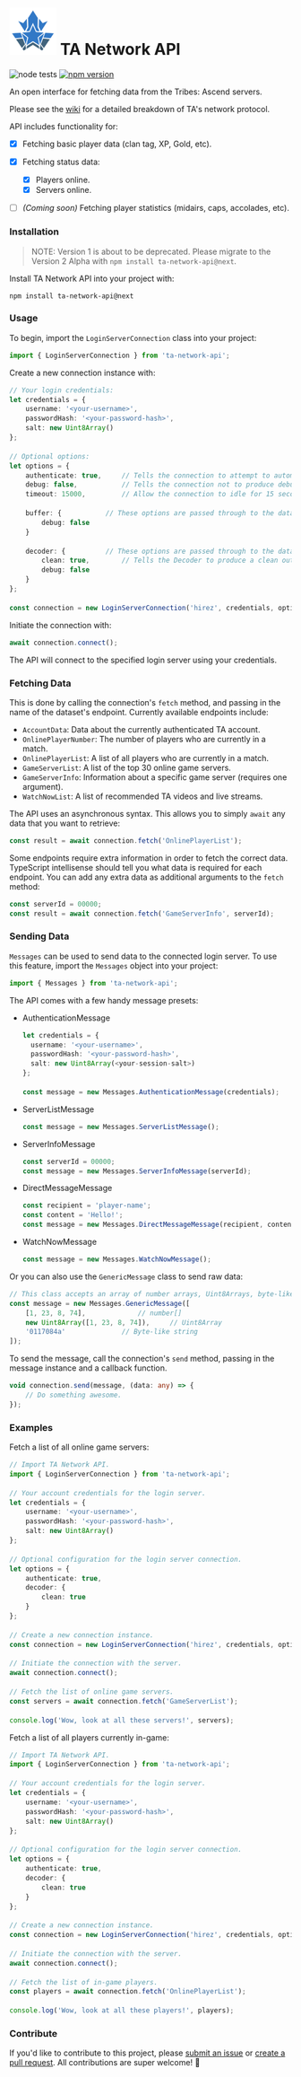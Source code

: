 # <img src="./logo.svg" style="width: 3em;"> TA Network API

![node tests](https://github.com/gigabyte5671/ta-network-api/actions/workflows/node-tests.yml/badge.svg?branch=main) [![npm version](https://badge.fury.io/js/ta-network-api.svg)](https://www.npmjs.com/package/ta-network-api)

An open interface for fetching data from the Tribes: Ascend servers.

Please see the [wiki](https://github.com/wilderzone/ta-network-api/wiki) for a detailed breakdown of TA's network protocol.

API includes functionality for:
- [x] Fetching basic player data (clan tag, XP, Gold, etc).
- [x] Fetching status data:
  - [x] Players online.
  - [x] Servers online.
- [ ] _(Coming soon)_ Fetching player statistics (midairs, caps, accolades, etc).


### Installation

> NOTE: Version 1 is about to be deprecated. Please migrate to the Version 2 Alpha with `npm install ta-network-api@next`.

Install TA Network API into your project with:
```
npm install ta-network-api@next
```


### Usage

To begin, import the `LoginServerConnection` class into your project:
```typescript
import { LoginServerConnection } from 'ta-network-api';
```

Create a new connection instance with:
```typescript
// Your login credentials:
let credentials = {
	username: '<your-username>',
	passwordHash: '<your-password-hash>',
	salt: new Uint8Array()
};

// Optional options:
let options = {
	authenticate: true,		// Tells the connection to attempt to automatically authenticate.
	debug: false,			// Tells the connection not to produce debugging output in the terminal.
	timeout: 15000,			// Allow the connection to idle for 15 seconds before timing out. (Set this to `0` to disable the timeout).

	buffer: {			// These options are passed through to the data Buffer.
		debug: false
	}

	decoder: {			// These options are passed through to the data Decoder.
		clean: true,		// Tells the Decoder to produce a clean output (remove empty enumfields, may improve performance).
		debug: false
	}
};

const connection = new LoginServerConnection('hirez', credentials, options);
```

Initiate the connection with:
```typescript
await connection.connect();
```

The API will connect to the specified login server using your credentials.


### Fetching Data

This is done by calling the connection's `fetch` method, and passing in the name of the dataset's endpoint. Currently available endpoints include:
- `AccountData`: Data about the currently authenticated TA account.
- `OnlinePlayerNumber`: The number of players who are currently in a match.
- `OnlinePlayerList`: A list of all players who are currently in a match.
- `GameServerList`: A list of the top 30 online game servers.
- `GameServerInfo`: Information about a specific game server (requires one argument).
- `WatchNowList`: A list of recommended TA videos and live streams.

The API uses an asynchronous syntax. This allows you to simply `await` any data that you want to retrieve:
```typescript
const result = await connection.fetch('OnlinePlayerList');
```

Some endpoints require extra information in order to fetch the correct data. TypeScript intellisense should tell you what data is required for each endpoint.
You can add any extra data as additional arguments to the `fetch` method:
```typescript
const serverId = 00000;
const result = await connection.fetch('GameServerInfo', serverId);
```


### Sending Data

`Messages` can be used to send data to the connected login server. To use this feature, import the `Messages` object into your project:
```typescript
import { Messages } from 'ta-network-api';
```

The API comes with a few handy message presets:
- AuthenticationMessage
  ```typescript
  let credentials = {
  	username: '<your-username>',
  	passwordHash: '<your-password-hash>',
  	salt: new Uint8Array(<your-session-salt>)
  };

  const message = new Messages.AuthenticationMessage(credentials);
  ```
- ServerListMessage
  ```typescript
  const message = new Messages.ServerListMessage();
  ```
- ServerInfoMessage
  ```typescript
  const serverId = 00000;
  const message = new Messages.ServerInfoMessage(serverId);
  ```
- DirectMessageMessage
  ```typescript
  const recipient = 'player-name';
  const content = 'Hello!';
  const message = new Messages.DirectMessageMessage(recipient, content);
  ```
- WatchNowMessage
  ```typescript
  const message = new Messages.WatchNowMessage();
  ```

Or you can also use the `GenericMessage` class to send raw data:
```typescript
// This class accepts an array of number arrays, Uint8Arrays, byte-like strings, or any combination of the three.
const message = new Messages.GenericMessage([
	[1, 23, 8, 74],				// number[]
	new Uint8Array([1, 23, 8, 74]),		// Uint8Array
	'0117084a'				// Byte-like string
]);
```

To send the message, call the connection's `send` method, passing in the message instance and a callback function.
```typescript
void connection.send(message, (data: any) => {
	// Do something awesome.
});
```


### Examples

Fetch a list of all online game servers:
```typescript
// Import TA Network API.
import { LoginServerConnection } from 'ta-network-api';

// Your account credentials for the login server.
let credentials = {
	username: '<your-username>',
	passwordHash: '<your-password-hash>',
	salt: new Uint8Array()
};

// Optional configuration for the login server connection.
let options = {
	authenticate: true,
	decoder: {
		clean: true
	}
};

// Create a new connection instance.
const connection = new LoginServerConnection('hirez', credentials, options);

// Initiate the connection with the server.
await connection.connect();

// Fetch the list of online game servers.
const servers = await connection.fetch('GameServerList');

console.log('Wow, look at all these servers!', servers);
```


Fetch a list of all players currently in-game:
```typescript
// Import TA Network API.
import { LoginServerConnection } from 'ta-network-api';

// Your account credentials for the login server.
let credentials = {
	username: '<your-username>',
	passwordHash: '<your-password-hash>',
	salt: new Uint8Array()
};

// Optional configuration for the login server connection.
let options = {
	authenticate: true,
	decoder: {
		clean: true
	}
};

// Create a new connection instance.
const connection = new LoginServerConnection('hirez', credentials, options);

// Initiate the connection with the server.
await connection.connect();

// Fetch the list of in-game players.
const players = await connection.fetch('OnlinePlayerList');

console.log('Wow, look at all these players!', players);
```

### Contribute
If you'd like to contribute to this project, please [submit an issue](https://github.com/wilderzone/ta-network-api/issues) or [create a pull request](https://github.com/wilderzone/ta-network-api/pulls).
All contributions are super welcome! :tada:

